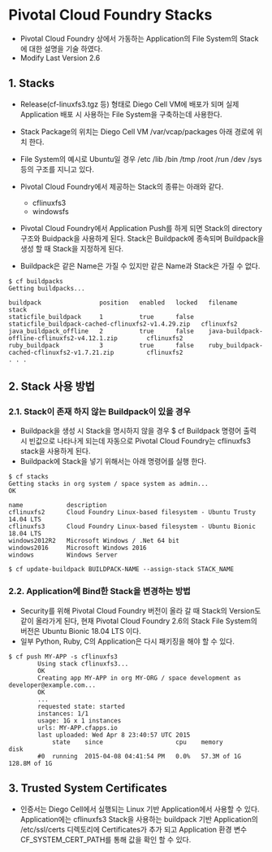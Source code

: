 #  Pivotal Cloud Foundry Stacks
 
- Pivotal Cloud Foundry 상에서 가동하는 Application의 File System의 Stack에 대한 설명을 기술 하였다.
- Modify Last Version 2.6

## 1. Stacks
- Release(cf-linuxfs3.tgz 등) 형태로 Diego Cell VM에 배포가 되며 실제 Application 배포 시 사용하는 File System을 구축하는데 사용한다.
- Stack Package의 위치는 Diego Cell VM /var/vcap/packages 아래 경로에 위치 한다.
- File System의 예시로 Ubuntu일 경우 /etc /lib /bin /tmp /root /run /dev /sys 등의 구조를 지니고 있다.
- Pivotal Cloud Foundry에서 제공하는 Stack의 종류는 아래와 같다.
	- cflinuxfs3
	- windowsfs

- Pivotal Cloud Foundry에서 Application Push를 하게 되면 Stack의 directory 구조와 Buidpack을 사용하게 된다. Stack은 Buildpack에 종속되며 Buildpack을 생성 할 때 Stack을 지정하게 된다.
- Buildpack은 같은 Name은 가질 수 있지만 같은 Name과 Stack은 가질 수 없다.

```
$ cf buildpacks
Getting buildpacks...

buildpack                position   enabled   locked   filename                                             stack
staticfile_buildpack     1          true      false    staticfile_buildpack-cached-cflinuxfs2-v1.4.29.zip   cflinuxfs2
java_buildpack_offline   2          true      false    java-buildpack-offline-cflinuxfs2-v4.12.1.zip        cflinuxfs2
ruby_buildpack           3          true      false    ruby_buildpack-cached-cflinuxfs2-v1.7.21.zip         cflinuxfs2
. . .
```

## 2. Stack 사용 방법

### 2.1. Stack이 존재 하지 않는 Buildpack이 있을 경우

- Buildpack을 생성 시 Stack을 명시하지 않을 경우 $ cf Buildpack 명령어 출력 시 빈값으로 나타나게 되는데 자동으로 Pivotal Cloud Foundry는 cflinuxfs3 stack을 사용하게 된다.
- Buildpack에 Stack을 넣기 위해서는 아래 명령어를 실행 한다.
```
$ cf stacks
Getting stacks in org system / space system as admin...
OK

name            description
cflinuxfs2      Cloud Foundry Linux-based filesystem - Ubuntu Trusty 14.04 LTS
cflinuxfs3      Cloud Foundry Linux-based filesystem - Ubuntu Bionic 18.04 LTS
windows2012R2   Microsoft Windows / .Net 64 bit
windows2016     Microsoft Windows 2016
windows         Windows Server

$ cf update-buildpack BUILDPACK-NAME --assign-stack STACK_NAME
```

### 2.2. Application에 Bind한 Stack을 변경하는 방법
- Security를 위해 Pivotal Cloud Foundry 버전이 올라 갈 때 Stack의 Version도 같이 올라가게 된다, 현재 Pivotal Cloud Foundry 2.6의 Stack File System의 버전은 Ubuntu Bionic 18.04 LTS 이다.
- 일부 Python, Ruby, C의 Application은 다시 패키징을 해야 할 수 있다.

```
$ cf push MY-APP -s cflinuxfs3
        Using stack cflinuxfs3...
        OK
        Creating app MY-APP in org MY-ORG / space development as developer@example.com...
        OK
        ...
        requested state: started
        instances: 1/1
        usage: 1G x 1 instances
        urls: MY-APP.cfapps.io
        last uploaded: Wed Apr 8 23:40:57 UTC 2015
            state    since                    cpu    memory        disk
        #0  running  2015-04-08 04:41:54 PM   0.0%   57.3M of 1G   128.8M of 1G
```

## 3. Trusted System Certificates

- 인증서는 Diego Cell에서 실행되는 Linux 기반 Application에서 사용할 수 있다. Application에는 cflinuxfs3 Stack을 사용하는 buildpack 기반 Application의 /etc/ssl/certs 디렉토리에 Certificates가 추가 되고 Application 환경 변수 CF_SYSTEM_CERT_PATH를 통해 값을 확인 할 수 있다.

